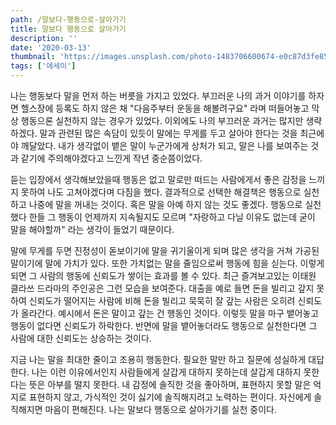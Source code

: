 ```yaml
---
path: /말보다-행동으로-살아가기
title: 말보다 행동으로 살아가기
description: ''
date: '2020-03-13'
thumbnail: 'https://images.unsplash.com/photo-1483706600674-e0c87d3fe85b?ixlib=rb-1.2.1&ixid=eyJhcHBfaWQiOjEyMDd9&auto=format&fit=crop&w=1982&q=80'
tags: ['에세이']
---
```


나는 행동보다 말을 먼저 하는 버릇을 가지고 있었다. 부끄러운 나의 과거 이야기를 하자면 헬스장에 등록도 하지 않은 채 "다음주부터 운동을 해볼려구요" 라며 떠들어놓고 막상 행동으론 실천하지 않는 경우가 있었다. 이외에도 나의 부끄러운 과거는 많지만 생략하겠다. 말과 관련된 많은 속담이 있듯이 말에는 무게를 두고 살아야 한다는 것을 최근에야 깨달았다. 내가 생각없이 뱉은 말이 누군가에게 상처가 되고, 말은 나를 보여주는 것과 같기에 주의해야겠다고 느낀게 작년 중순쯤이었다.

듣는 입장에서 생각해보았을때 행동은 없고 말로만 떠드는 사람에게서 좋은 감정을 느끼지 못하여 나도 고쳐야겠다며 다짐을 했다. 결과적으로 선택한 해결책은 행동으로 실천하고 나중에 말을 꺼내는 것이다. 혹은 말을 아예 하지 않는 것도 좋겠다. 행동으로 실천했다 한들 그 행동이 언제까지 지속될지도 모르며 "자랑하고 다닐 이유도 없는데 굳이 말을 해야할까" 라는 생각이 들었기 때문이다.

말에 무게를 두면 진정성이 돋보이기에 말을 귀기울이게 되며 많은 생각을 거쳐 가공된 말이기에 말에 가치가 있다. 또한 가치없는 말을 줄임으로써 행동에 힘을 싣는다. 이렇게 되면 그 사람의 행동에 신뢰도가 쌓이는 효과를 볼 수 있다. 최근 즐겨보고있는 이태원 클라쓰 드라마의 주인공은 그런 모습을 보여준다. 대출을 예로 들면 돈을 빌리고 갚지 못하여 신뢰도가 떨어지는 사람에 비해 돈을 빌리고 묵묵히 잘 갚는 사람은 오히려 신뢰도가 올라간다. 예시에서 돈은 말이고 갚는 건 행동인 것이다. 이렇듯 말을 마구 뱉어놓고 행동이 없다면 신뢰도가 하락한다. 반면에 말을 뱉어놓더라도 행동으로 실천한다면 그 사람에 대한 신뢰도는 상승하는 것이다.

지금 나는 말을 최대한 줄이고 조용히 행동한다. 필요한 말만 하고 질문에 성실하게 대답한다. 나는 이런 이유에서인지 사람들에게 살갑게 대하지 못하는데 살갑게 대하지 못한다는 뜻은 아부를 떨지 못한다. 내 감정에 솔직한 것을 좋아하며, 표현하지 못할 말은 억지로 표현하지 않고, 가식적인 것이 싫기에 솔직해지려고 노력하는 편이다. 자신에게 솔직해지면 마음이 편해진다. 나는 말보다 행동으로 살아가기를 실천 중이다.
